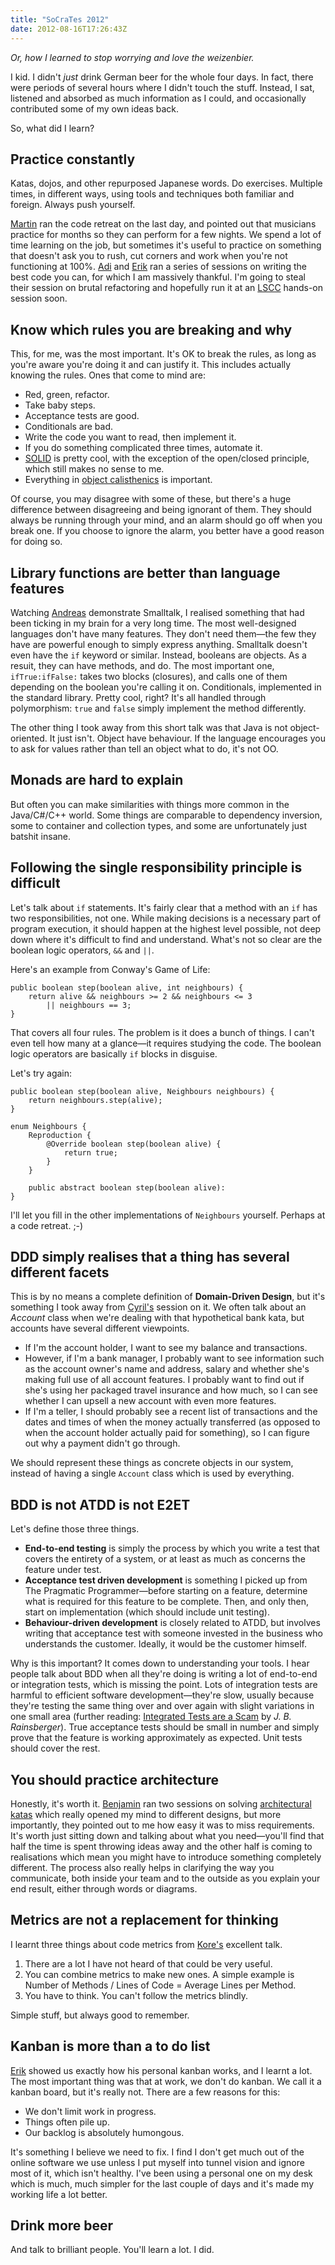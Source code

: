 ```yaml
---
title: "SoCraTes 2012"
date: 2012-08-16T17:26:43Z
---
```


*Or, how I learned to stop worrying and love the weizenbier.*

I kid. I didn't *just* drink German beer for the whole four days. In
fact, there were periods of several hours where I didn't touch the
stuff. Instead, I sat, listened and absorbed as much information as I
could, and occasionally contributed some of my own ideas back.

So, what did I learn?

<!--more-->

Practice constantly
-------------------

Katas, dojos, and other repurposed Japanese words. Do exercises.
Multiple times, in different ways, using tools and techniques both
familiar and foreign. Always push yourself.

[Martin](http://twitter.com/martinklose) ran the code retreat on the
last day, and pointed out that musicians practice for months so they can
perform for a few nights. We spend a lot of time learning on the job,
but sometimes it's useful to practice on something that doesn't ask you
to rush, cut corners and work when you're not functioning at 100%.
[Adi](http://twitter.com/adibolb) and
[Erik](http://twitter.com/talboomerik) ran a series of sessions on
writing the best code you can, for which I am massively thankful. I'm
going to steal their session on brutal refactoring and hopefully run it
at an [LSCC](http://www.meetup.com/london-software-craftsmanship/)
hands-on session soon.

Know which rules you are breaking and why
-----------------------------------------

This, for me, was the most important. It's OK to break the rules, as
long as you're aware you're doing it and can justify it. This includes
actually knowing the rules. Ones that come to mind are:

-   Red, green, refactor.
-   Take baby steps.
-   Acceptance tests are good.
-   Conditionals are bad.
-   Write the code you want to read, then implement it.
-   If you do something complicated three times, automate it.
-   [SOLID](http://en.wikipedia.org/wiki/SOLID_(object-oriented_design))
    is pretty cool, with the exception of the open/closed principle,
    which still makes no sense to me.
-   Everything in [object
    calisthenics](http://www.bennadel.com/resources/uploads/2012/ObjectCalisthenics.pdf)
    is important.

Of course, you may disagree with some of these, but there's a huge
difference between disagreeing and being ignorant of them. They should
always be running through your mind, and an alarm should go off when you
break one. If you choose to ignore the alarm, you better have a good
reason for doing so.

Library functions are better than language features
---------------------------------------------------

Watching [Andreas](http://twitter.com/leiderleider) demonstrate
Smalltalk, I realised something that had been ticking in my brain for a
very long time. The most well-designed languages don't have many
features. They don't need them—the few they have are powerful enough to
simply express anything. Smalltalk doesn't even have the `if` keyword or
similar. Instead, booleans are objects. As a resuit, they can have
methods, and do. The most important one, `ifTrue:ifFalse:` takes two
blocks (closures), and calls one of them depending on the boolean you're
calling it on. Conditionals, implemented in the standard library. Pretty
cool, right? It's all handled through polymorphism: `true` and `false`
simply implement the method differently.

The other thing I took away from this short talk was that Java is not
object-oriented. It just isn't. Object have behaviour. If the language
encourages you to ask for values rather than tell an object what to do,
it's not OO.

Monads are hard to explain
--------------------------

But often you can make similarities with things more common in the
Java/C\#/C++ world. Some things are comparable to dependency inversion,
some to container and collection types, and some are unfortunately just
batshit insane.

Following the single responsibility principle is difficult
----------------------------------------------------------

Let's talk about `if` statements. It's fairly clear that a method with
an `if` has two responsibilities, not one. While making decisions is a
necessary part of program execution, it should happen at the highest
level possible, not deep down where it's difficult to find and
understand. What's not so clear are the boolean logic operators, `&&`
and `||`.

Here's an example from Conway's Game of Life:

    public boolean step(boolean alive, int neighbours) {
        return alive && neighbours >= 2 && neighbours <= 3
            || neighbours == 3;
    }

That covers all four rules. The problem is it does a bunch of things. I
can't even tell how many at a glance—it requires studying the code. The
boolean logic operators are basically `if` blocks in disguise.

Let's try again:

    public boolean step(boolean alive, Neighbours neighbours) {
        return neighbours.step(alive);
    }

    enum Neighbours {
        Reproduction {
            @Override boolean step(boolean alive) {
                return true;
            }
        }

        public abstract boolean step(boolean alive):
    }

I'll let you fill in the other implementations of `Neighbours` yourself.
Perhaps at a code retreat. ;-)

DDD simply realises that a thing has several different facets
-------------------------------------------------------------

This is by no means a complete definition of **Domain-Driven Design**,
but it's something I took away from [Cyril's](http://twitter.com/cyriux)
session on it. We often talk about an *Account* class when we're dealing
with that hypothetical bank kata, but accounts have several different
viewpoints.

-   If I'm the account holder, I want to see my balance and
    transactions.
-   However, if I'm a bank manager, I probably want to see information
    such as the account owner's name and address, salary and whether
    she's making full use of all account features. I probably want to
    find out if she's using her packaged travel insurance and how much,
    so I can see whether I can upsell a new account with even more
    features.
-   If I'm a teller, I should probably see a recent list of transactions
    and the dates and times of when the money actually transferred (as
    opposed to when the account holder actually paid for something), so
    I can figure out why a payment didn't go through.

We should represent these things as concrete objects in our system,
instead of having a single `Account` class which is used by everything.

BDD is not ATDD is not E2ET
---------------------------

Let's define those three things.

-   **End-to-end testing** is simply the process by which you write a
    test that covers the entirety of a system, or at least as much as
    concerns the feature under test.
-   **Acceptance test driven development** is something I picked up from
    The Pragmatic Programmer—before starting on a feature, determine
    what is required for this feature to be complete. Then, and only
    then, start on implementation (which should include unit testing).
-   **Behaviour-driven development** is closely related to ATDD, but
    involves writing that acceptance test with someone invested in the
    business who understands the customer. Ideally, it would be the
    customer himself.

Why is this important? It comes down to understanding your tools. I hear
people talk about BDD when all they're doing is writing a lot of
end-to-end or integration tests, which is missing the point. Lots of
integration tests are harmful to efficient software development—they're
slow, usually because they're testing the same thing over and over again
with slight variations in one small area (further reading: [Integrated
Tests are a
Scam](http://www.jbrains.ca/permalink/integrated-tests-are-a-scam-part-1)
by *J. B. Rainsberger*). True acceptance tests should be small in number
and simply prove that the feature is working approximately as expected.
Unit tests should cover the rest.

You should practice architecture
--------------------------------

Honestly, it's worth it. [Benjamin](http://twitter.com/benjamin) ran two
sessions on solving [architectural
katas](http://www.architecturalkatas.com/) which really opened my mind
to different designs, but more importantly, they pointed out to me how
easy it was to miss requirements. It's worth just sitting down and
talking about what you need—you'll find that half the time is spent
throwing ideas away and the other half is coming to realisations which
mean you might have to introduce something completely different. The
process also really helps in clarifying the way you communicate, both
inside your team and to the outside as you explain your end result,
either through words or diagrams.

Metrics are not a replacement for thinking
------------------------------------------

I learnt three things about code metrics from
[Kore's](http://twitter.com/koredn) excellent talk.

1.  There are a lot I have not heard of that could be very useful.
2.  You can combine metrics to make new ones. A simple example is Number
    of Methods / Lines of Code = Average Lines per Method.
3.  You have to think. You can't follow the metrics blindly.

Simple stuff, but always good to remember.

Kanban is more than a to do list
--------------------------------

[Erik](http://twitter.com/talboomerik) showed us exactly how his
personal kanban works, and I learnt a lot. The most important thing was
that at work, we don't do kanban. We call it a kanban board, but it's
really not. There are a few reasons for this:

-   We don't limit work in progress.
-   Things often pile up.
-   Our backlog is absolutely humongous.

It's something I believe we need to fix. I find I don't get much out of
the online software we use unless I put myself into tunnel vision and
ignore most of it, which isn't healthy. I've been using a personal one
on my desk which is much, much simpler for the last couple of days and
it's made my working life a lot better.

Drink more beer
---------------

And talk to brilliant people. You'll learn a lot. I did.
